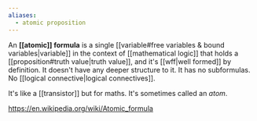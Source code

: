 ```yaml
---
aliases:
  - atomic proposition
---
```

An **[[atomic]] formula** is a single [[variable#free variables & bound variables|variable]] in the context of [[mathematical logic]] that holds a [[proposition#truth value|truth value]], and it's [[wff|well formed]] by definition.
It doesn't have any deeper structure to it. It has no subformulas. No [[logical connective|logical connectives]].

It's like a [[transistor]] but for maths.
It's sometimes called an _atom_.

https://en.wikipedia.org/wiki/Atomic_formula